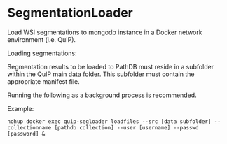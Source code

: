 # SegmentationLoader
Load WSI segmentations to mongodb instance in a Docker network environment (i.e. QuIP).

Loading segmentations:

Segmentation results to be loaded to PathDB must reside in a subfolder within the QuIP main data folder. This subfolder must contain the appropriate manifest file.

Running the following as a background process is recommended.

Example:

```
nohup docker exec quip-segloader loadfiles --src [data subfolder] --collectionname [pathdb collection] --user [username] --passwd [password] &  
```
